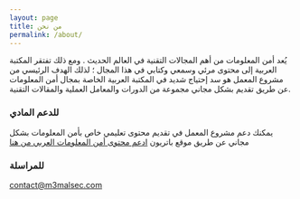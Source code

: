 ```yaml
---
layout: page
title: من نحن
permalink: /about/
---
```


يُعد أمن المعلومات من أهم المجالات التقنية في العالم الحديث . ومع ذلك تفتقر المكتبة العربية إلى محتوى مرئي وسمعي وكتابي في هذا المجال ؛ لذلك الهدف الرئيسي من مشروع المعمل هو سد إحتياج شديد في المكتبة العربية الخاصة بمجال أمن المعلومات عن طريق تقديم بشكل مجاني مجموعة من الدورات والمعامل العملية والمقالات التقنية. 

### للدعم المادي
يمكنك دعم مشروع المعمل في تقديم محتوى تعليمي خاص بأمن المعلومات بشكل مجاني
عن طريق موقع باتريون
[ادعم محتوى أمن المعلومات العربي من هنا](https://www.patreon.com/m3malsec)

### للمراسلة

[contact@m3malsec.com](mailto:contact@m3malsec.com)
